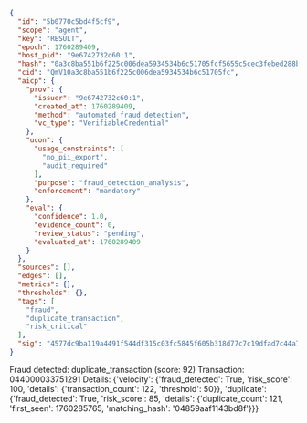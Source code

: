 ```json
{
  "id": "5b0770c5bd4f5cf9",
  "scope": "agent",
  "key": "RESULT",
  "epoch": 1760289409,
  "host_pid": "9e6742732c60:1",
  "hash": "0a3c8ba551b6f225c006dea5934534b6c51705fcf5655c5cec3febed288b80f3",
  "cid": "QmV10a3c8ba551b6f225c006dea5934534b6c51705fc",
  "aicp": {
    "prov": {
      "issuer": "9e6742732c60:1",
      "created_at": 1760289409,
      "method": "automated_fraud_detection",
      "vc_type": "VerifiableCredential"
    },
    "ucon": {
      "usage_constraints": [
        "no_pii_export",
        "audit_required"
      ],
      "purpose": "fraud_detection_analysis",
      "enforcement": "mandatory"
    },
    "eval": {
      "confidence": 1.0,
      "evidence_count": 0,
      "review_status": "pending",
      "evaluated_at": 1760289409
    }
  },
  "sources": [],
  "edges": [],
  "metrics": {},
  "thresholds": {},
  "tags": [
    "fraud",
    "duplicate_transaction",
    "risk_critical"
  ],
  "sig": "4577dc9ba119a4491f544df315c03fc5845f605b318d77c7c19dfad7c44a70d0"
}
```

Fraud detected: duplicate_transaction (score: 92)
Transaction: 044000033751291
Details: {'velocity': {'fraud_detected': True, 'risk_score': 100, 'details': {'transaction_count': 122, 'threshold': 50}}, 'duplicate': {'fraud_detected': True, 'risk_score': 85, 'details': {'duplicate_count': 121, 'first_seen': 1760285765, 'matching_hash': '04859aaf1143bd8f'}}}